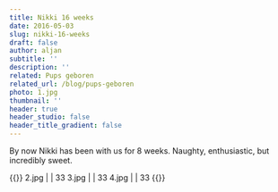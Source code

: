 ```yaml
---
title: Nikki 16 weeks
date: 2016-05-03
slug: nikki-16-weeks
draft: false
author: aljan
subtitle: ''
description: ''
related: Pups geboren
related_url: /blog/pups-geboren
photo: 1.jpg
thumbnail: ''
header: true
header_studio: false
header_title_gradient: false
---
```


By now Nikki has been with us for 8 weeks. Naughty, enthusiastic, but incredibly sweet.

<!-- Gallery -->
{{<photos footnote="" >}}
2.jpg | | 33
3.jpg | | 33
4.jpg | | 33
{{</photos>}}